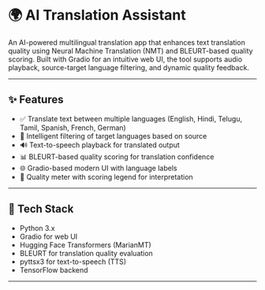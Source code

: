 # 🌍 AI Translation Assistant

An AI-powered multilingual translation app that enhances text translation quality using Neural Machine Translation (NMT) and BLEURT-based quality scoring. Built with Gradio for an intuitive web UI, the tool supports audio playback, source-target language filtering, and dynamic quality feedback.

---

## ✨ Features

- ✅ Translate text between multiple languages (English, Hindi, Telugu, Tamil, Spanish, French, German)
- 🎯 Intelligent filtering of target languages based on source
- 🔊 Text-to-speech playback for translated output
- 📊 BLEURT-based quality scoring for translation confidence
- 🌐 Gradio-based modern UI with language labels
- 📘 Quality meter with scoring legend for interpretation

---

## 🧠 Tech Stack

- Python 3.x
- Gradio for web UI
- Hugging Face Transformers (MarianMT)
- BLEURT for translation quality evaluation
- pyttsx3 for text-to-speech (TTS)
- TensorFlow backend

---

